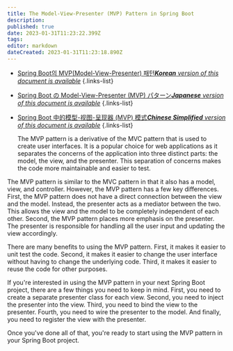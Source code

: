 ```yaml
---
title: The Model-View-Presenter (MVP) Pattern in Spring Boot
description: 
published: true
date: 2023-01-31T11:23:22.399Z
tags: 
editor: markdown
dateCreated: 2023-01-31T11:23:18.890Z
---
```


- [Spring Boot의 MVP(Model-View-Presenter) 패턴***Korean** version of this document is available*](/ko/Knowledge-base/Spring-Boot/the-model-view-presenter-mvp-pattern-in-spring-boot)
{.links-list}
- [Spring Boot の Model-View-Presenter (MVP) パターン***Japanese** version of this document is available*](/ja/Knowledge-base/Spring-Boot/the-model-view-presenter-mvp-pattern-in-spring-boot)
{.links-list}
- [Spring Boot 中的模型-视图-呈现器 (MVP) 模式***Chinese Simplified** version of this document is available*](/zh/Knowledge-base/Spring-Boot/the-model-view-presenter-mvp-pattern-in-spring-boot)
{.links-list}


  The MVP pattern is a derivative of the MVC pattern that is used to create user interfaces. It is a popular choice for web applications as it separates the concerns of the application into three distinct parts: the model, the view, and the presenter. This separation of concerns makes the code more maintainable and easier to test.

The MVP pattern is similar to the MVC pattern in that it also has a model, view, and controller. However, the MVP pattern has a few key differences. First, the MVP pattern does not have a direct connection between the view and the model. Instead, the presenter acts as a mediator between the two. This allows the view and the model to be completely independent of each other. Second, the MVP pattern places more emphasis on the presenter. The presenter is responsible for handling all the user input and updating the view accordingly.

There are many benefits to using the MVP pattern. First, it makes it easier to unit test the code. Second, it makes it easier to change the user interface without having to change the underlying code. Third, it makes it easier to reuse the code for other purposes.

If you're interested in using the MVP pattern in your next Spring Boot project, there are a few things you need to keep in mind. First, you need to create a separate presenter class for each view. Second, you need to inject the presenter into the view. Third, you need to bind the view to the presenter. Fourth, you need to wire the presenter to the model. And finally, you need to register the view with the presenter.

Once you've done all of that, you're ready to start using the MVP pattern in your Spring Boot project.